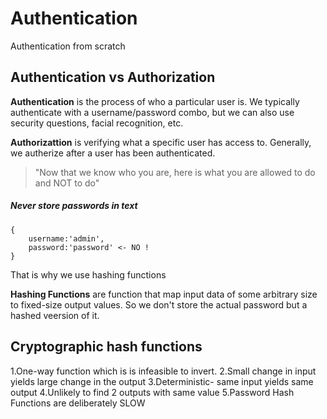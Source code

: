 # Authentication

Authentication from scratch

## Authentication vs Authorization

**Authentication** is the process of who a particular user is.
We typically authenticate with a username/password combo, but we can also use security questions, facial recognition, etc.

**Authorizattion** is verifying what a specific user has access to.
Generally, we autherize after a user has been authenticated.

> "Now that we know who you are, here is what you are allowed to do and NOT to do"

##### Never store passwords in text

```
{
    username:'admin',
    password:'password' <- NO !
}
```

That is why we use hashing functions

**Hashing Functions** are function that map input data of some arbitrary size to fixed-size output values. So we don't store the actual password but a hashed veersion of it.

## Cryptographic hash functions

1.One-way function which is is infeasible to invert.
2.Small change in input yields large change in the output
3.Deterministic- same input yields same output
4.Unlikely to find 2 outputs with same value
5.Password Hash Functions are deliberately SLOW
